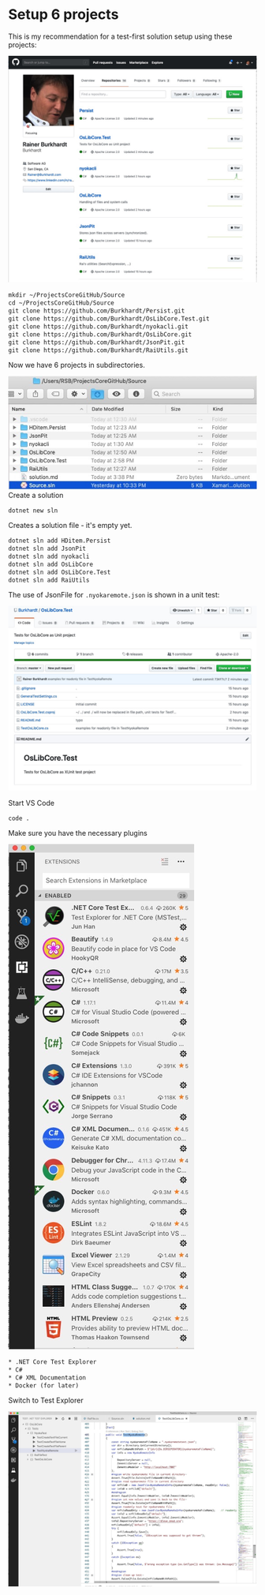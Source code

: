 # Setup 6 projects

This is my recommendation for a test-first solution setup using these projects:

![github projects](6GitHubProjects.jpg)

    mkdir ~/ProjectsCoreGitHub/Source
    cd ~/ProjectsCoreGitHub/Source
    git clone https://github.com/Burkhardt/Persist.git
    git clone https://github.com/Burkhardt/OsLibCore.Test.git
    git clone https://github.com/Burkhardt/nyokacli.git
    git clone https://github.com/Burkhardt/OsLibCore.git
    git clone https://github.com/Burkhardt/JsonPit.git
    git clone https://github.com/Burkhardt/RaiUtils.git

Now we have 6 projects in subdirectories.

![screenshot of folders](FolderStructure.jpg)
Create a solution

    dotnet new sln

Creates a solution file - it's empty yet.

    dotnet sln add HDitem.Persist
    dotnet sln add JsonPit
    dotnet sln add nyokacli
    dotnet sln add OsLibCore
    dotnet sln add OsLibCore.Test
    dotnet sln add RaiUtils

The use of JsonFile for `.nyokaremote.json` is shown in a unit test:

![UnitTests in GitHub project](UnitTestsWithExampleForReadOnly_nyokaremote.jpg)

Start VS Code

    code .

Make sure you have the necessary plugins

![PlugIns](Plugins.jpg)

    * .NET Core Test Explorer
    * C#
    * C# XML Documentation
    * Docker (for later)

Switch to Test Explorer

![TestFirst](TestFirst.jpg)